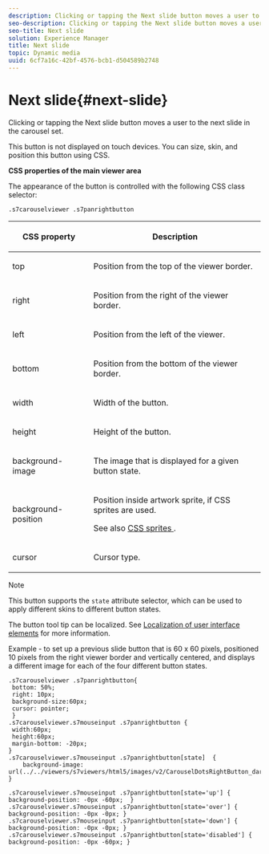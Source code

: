 ```yaml
---
description: Clicking or tapping the Next slide button moves a user to the next slide in the carousel set.
seo-description: Clicking or tapping the Next slide button moves a user to the next slide in the carousel set.
seo-title: Next slide
solution: Experience Manager
title: Next slide
topic: Dynamic media
uuid: 6cf7a16c-42bf-4576-bcb1-d504589b2748
---
```


# Next slide{#next-slide}

Clicking or tapping the Next slide button moves a user to the next slide in the carousel set.

<a id="section_6C008EE11212461FA744F2540D38C295"></a>

This button is not displayed on touch devices. You can size, skin, and position this button using CSS.

**CSS properties of the main viewer area**

The appearance of the button is controlled with the following CSS class selector:

`.s7carouselviewer .s7panrightbutton`

<table id="table_94EE3F5BBE4547C0B4943471CEE7EDE4"> 
 <thead> 
  <tr> 
   <th colname="col1" class="entry"> <p> CSS property </p> </th> 
   <th colname="col2" class="entry"> <p>Description </p> </th> 
  </tr> 
 </thead>
 <tbody> 
  <tr> 
   <td colname="col1"> <p> <span class="codeph"> top </span> </p> </td> 
   <td colname="col2"> <p>Position from the top of the viewer border. </p> </td> 
  </tr> 
  <tr> 
   <td colname="col1"> <p> <span class="codeph"> right </span> </p> </td> 
   <td colname="col2"> <p>Position from the right of the viewer border. </p> </td> 
  </tr> 
  <tr> 
   <td colname="col1"> <p> <span class="codeph"> left </span> </p> </td> 
   <td colname="col2"> <p>Position from the left of the viewer. </p> </td> 
  </tr> 
  <tr> 
   <td colname="col1"> <p> <span class="codeph"> bottom </span> </p> </td> 
   <td colname="col2"> <p>Position from the bottom of the viewer border. </p> </td> 
  </tr> 
  <tr> 
   <td colname="col1"> <p> <span class="codeph"> width </span> </p> </td> 
   <td colname="col2"> <p>Width of the button. </p> </td> 
  </tr> 
  <tr> 
   <td colname="col1"> <p> <span class="codeph"> height </span> </p> </td> 
   <td colname="col2"> <p>Height of the button. </p> </td> 
  </tr> 
  <tr> 
   <td colname="col1"> <p> <span class="codeph"> background-image </span> </p> </td> 
   <td colname="col2"> <p>The image that is displayed for a given button state. </p> </td> 
  </tr> 
  <tr> 
   <td colname="col1"> <p> <span class="codeph"> background-position </span> </p> </td> 
   <td colname="col2"> <p> Position inside artwork sprite, if CSS sprites are used. </p> <p>See also <a href="../../../c-html5-aem-asset-viewers/c-html5-aem-carousel/c-html5-aem-carousel-customizingviewer/c-html5-aem-carousel-customizingviewer.md#section-9b6d8d601cb441d08214dada7bb4eddc" format="dita" scope="local"> CSS sprites </a>. </p> </td> 
  </tr> 
  <tr> 
   <td colname="col1"> <p> <span class="codeph"> cursor </span> </p> </td> 
   <td colname="col2"> <p>Cursor type. </p> </td> 
  </tr> 
 </tbody> 
</table>

>[!NOTE]
>
>This button supports the `state` attribute selector, which can be used to apply different skins to different button states.

The button tool tip can be localized. See [Localization of user interface elements](../../../c-html5-aem-asset-viewers/c-html5-aem-carousel/c-html5-aem-carousel-localization.md) for more information.

Example - to set up a previous slide button that is 60 x 60 pixels, positioned 10 pixels from the right viewer border and vertically centered, and displays a different image for each of the four different button states.

```
.s7carouselviewer .s7panrightbutton{ 
 bottom: 50%; 
 right: 10px; 
 background-size:60px; 
 cursor: pointer; 
 } 
.s7carouselviewer.s7mouseinput .s7panrightbutton { 
 width:60px; 
 height:60px; 
 margin-bottom: -20px; 
} 
.s7carouselviewer.s7mouseinput .s7panrightbutton[state]  { 
    background-image: url(../../viewers/s7viewers/html5/images/v2/CarouselDotsRightButton_dark_sprite.png); 
} 
 
.s7carouselviewer.s7mouseinput .s7panrightbutton[state='up'] { background-position: -0px -60px;  } 
.s7carouselviewer.s7mouseinput .s7panrightbutton[state='over'] { background-position: -0px -0px; } 
.s7carouselviewer.s7mouseinput .s7panrightbutton[state='down'] { background-position: -0px -0px; } 
.s7carouselviewer.s7mouseinput .s7panrightbutton[state='disabled'] { background-position: -0px -60px; }
```

